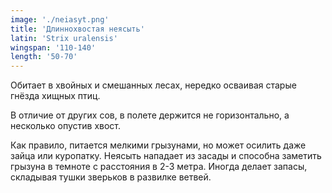 ```yaml
---
image: './neiasyt.png'
title: 'Длиннохвостая неясыть'
latin: 'Strix uralensis'
wingspan: '110-140'
length: '50-70'
---
```


Обитает в хвойных и смешанных лесах, нередко осваивая старые гнёзда хищных птиц.

В отличие от других сов, в полете держится не горизонтально, а несколько опустив хвост.

Как правило, питается мелкими грызунами, но может осилить даже зайца или куропатку. Неясыть нападает из засады и способна заметить грызуна в темноте с расстояния в 2-3 метра. Иногда делает запасы, складывая тушки зверьков в развилке ветвей.
